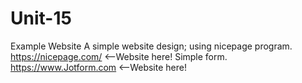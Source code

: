 # Unit-15
Example Website A simple website  design; using nicepage program. https://nicepage.com/ <--Website here! Simple form. https://www.Jotform.com <--Website here!
